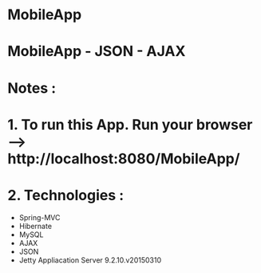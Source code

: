 # MobileApp
MobileApp - JSON - AJAX
===========================
# Notes :
# 1. To run this App. Run your browser --> http://localhost:8080/MobileApp/
# 2. Technologies : 
   - Spring-MVC
   - Hibernate
   - MySQL
   - AJAX
   - JSON
   - Jetty Appliacation Server 9.2.10.v20150310
